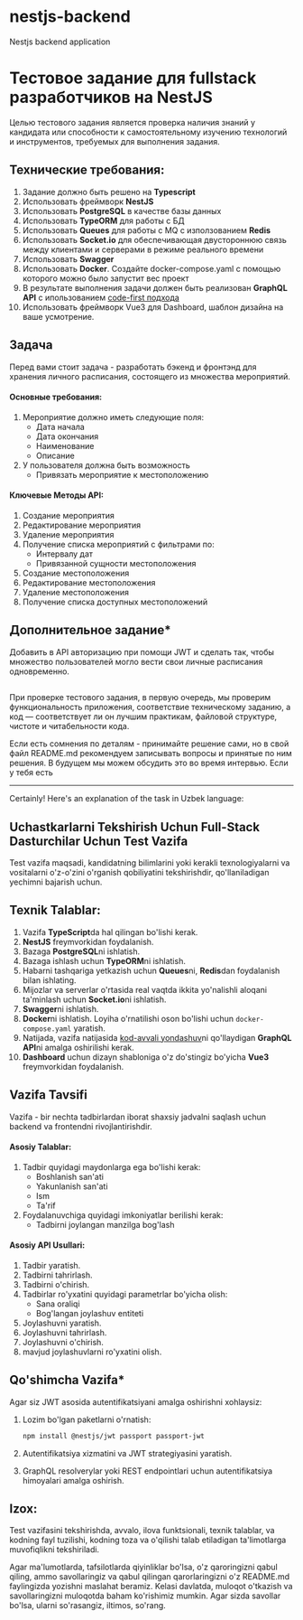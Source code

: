 # nestjs-backend

Nestjs backend application

# Тестовое задание для fullstack разработчиков на NestJS

Целью тестового задания является проверка наличия знаний у кандидата или способности к самостоятельному изучению технологий и инструментов, требуемых для выполнения задания.

## Технические требования:

1. Задание должно быть решено на **Typescript**
2. Использовать фреймворк **NestJS**
3. Использовать **PostgreSQL** в качестве базы данных
4. Использовать **TypeORM** для работы с БД
5. Использовать **Queues** для работы с MQ c използованием **Redis**
6. Использовать **Socket.io** для обеспечивающая двустороннюю связь между клиентами и серверами в режиме реального времени
7. Использовать **Swagger**
8. Использовать **Docker**. Создайте docker-compose.yaml с помощью которого можно было запустит вес проект
9. В результате выполнения задачи должен быть реализован **GraphQL API** с ипользованием [code-first подхода](https://docs.nestjs.com/graphql/quick-start#code-first)
10. Использовать фреймворк Vue3 для Dashboard, шаблон дизайна на ваше усмотрение.

## Задача

Перед вами стоит задача - разработать бэкенд и фронтэнд для хранения личного расписания, состоящего из множества мероприятий.

#### Основные требования:

1. Мероприятие должно иметь следующие поля:
    - Дата начала
    - Дата окончания
    - Наименование
    - Описание
2. У пользователя должна быть возможность
    - Привязать мероприятие к местоположению

#### Ключевые Методы API:

1. Создание мероприятия
2. Редактирование мероприятия
3. Удаление мероприятия
4. Получение списка мероприятий с фильтрами по:
    - Интервалу дат
    - Привязанной сущности местоположения
5. Создание местоположения
6. Редактирование местоположения
7. Удаление местоположения
8. Получение списка доступных местоположений

## Дополнительное задание\*

Добавить в API авторизацию при помощи JWT и сделать так, чтобы множество пользователей могло вести свои личные расписания одновременно.

##

При проверке тестового задания, в первую очередь, мы проверим функциональность приложения, соответствие техническому заданию, а код — соответствует ли он лучшим практикам, файловой структуре, чистоте и читабельности кода.

Если есть сомнения по деталям - принимайте решение сами, но в свой файл README.md рекомендуем записывать вопросы и принятые по ним решения. В будущем мы можем обсудить это во время интервью. Если у тебя есть

---

Certainly! Here's an explanation of the task in Uzbek language:

## Uchastkarlarni Tekshirish Uchun Full-Stack Dasturchilar Uchun Test Vazifa

Test vazifa maqsadi, kandidatning bilimlarini yoki kerakli texnologiyalarni va vositalarni o'z-o'zini o'rganish qobiliyatini tekshirishdir, qo'llaniladigan yechimni bajarish uchun.

## Texnik Talablar:

1. Vazifa **TypeScript**da hal qilingan bo'lishi kerak.
2. **NestJS** freymvorkidan foydalanish.
3. Bazaga **PostgreSQL**ni ishlatish.
4. Bazaga ishlash uchun **TypeORM**ni ishlatish.
5. Habarni tashqariga yetkazish uchun **Queues**ni, **Redis**dan foydalanish bilan ishlating.
6. Mijozlar va serverlar o'rtasida real vaqtda ikkita yo'nalishli aloqani ta'minlash uchun **Socket.io**ni ishlatish.
7. **Swagger**ni ishlatish.
8. **Docker**ni ishlatish. Loyiha o'rnatilishi oson bo'lishi uchun `docker-compose.yaml` yaratish.
9. Natijada, vazifa natijasida [kod-avvali yondashuv](https://docs.nestjs.com/graphql/quick-start#code-first)ni qo'llaydigan **GraphQL API**ni amalga oshirilishi kerak.
10. **Dashboard** uchun dizayn shabloniga o'z do'stingiz bo'yicha **Vue3** freymvorkidan foydalanish.

## Vazifa Tavsifi

Vazifa - bir nechta tadbirlardan iborat shaxsiy jadvalni saqlash uchun backend va frontendni rivojlantirishdir.

#### Asosiy Talablar:

1. Tadbir quyidagi maydonlarga ega bo'lishi kerak:
    - Boshlanish san'ati
    - Yakunlanish san'ati
    - Ism
    - Ta'rif
2. Foydalanuvchiga quyidagi imkoniyatlar berilishi kerak:
    - Tadbirni joylangan manzilga bog'lash

#### Asosiy API Usullari:

1. Tadbir yaratish.
2. Tadbirni tahrirlash.
3. Tadbirni o'chirish.
4. Tadbirlar ro'yxatini quyidagi parametrlar bo'yicha olish:
    - Sana oraliqi
    - Bog'langan joylashuv entiteti
5. Joylashuvni yaratish.
6. Joylashuvni tahrirlash.
7. Joylashuvni o'chirish.
8. mavjud joylashuvlarni ro'yxatini olish.

## Qo'shimcha Vazifa\*

Agar siz JWT asosida autentifikatsiyani amalga oshirishni xohlaysiz:

1. Lozim bo'lgan paketlarni o'rnatish:

    ```bash
    npm install @nestjs/jwt passport passport-jwt
    ```

2. Autentifikatsiya xizmatini va JWT strategiyasini yaratish.

3. GraphQL resolverylar yoki REST endpointlari uchun autentifikatsiya himoyalari amalga oshirish.

## Izox:

Test vazifasini tekshirishda, avvalo, ilova funktsionali, texnik talablar, va kodning fayl tuzilishi, kodning toza va o'qilishi talab etiladigan ta'limotlarga muvofiqlikni tekshiriladi.

Agar ma'lumotlarda, tafsilotlarda qiyinliklar bo'lsa, o'z qaroringizni qabul qiling, ammo savollaringiz va qabul qilingan qarorlaringizni o'z README.md faylingizda yozishni maslahat beramiz. Kelasi davlatda, muloqot o'tkazish va savollaringizni muloqotda baham ko'rishimiz mumkin. Agar sizda savollar bo'lsa, ularni so'rasangiz, iltimos, so'rang.

